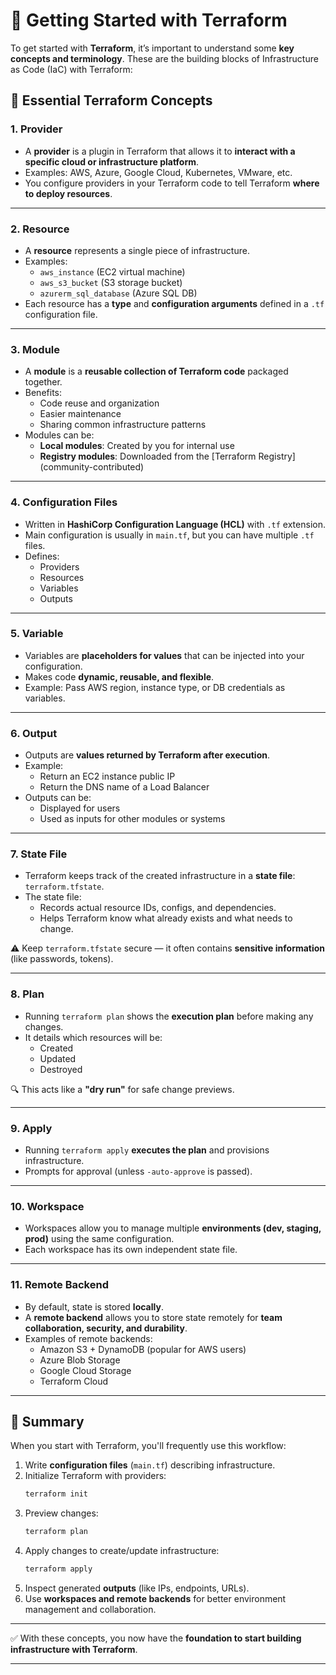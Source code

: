 # 🚀 Getting Started with Terraform

To get started with **Terraform**, it’s important to understand some **key concepts and terminology**. These are the building blocks of Infrastructure as Code (IaC) with Terraform:


## 🔑 Essential Terraform Concepts

### 1. **Provider**
- A **provider** is a plugin in Terraform that allows it to **interact with a specific cloud or infrastructure platform**.  
- Examples: AWS, Azure, Google Cloud, Kubernetes, VMware, etc.  
- You configure providers in your Terraform code to tell Terraform **where to deploy resources**.  

***

### 2. **Resource**
- A **resource** represents a single piece of infrastructure.  
- Examples:
  - `aws_instance` (EC2 virtual machine)  
  - `aws_s3_bucket` (S3 storage bucket)  
  - `azurerm_sql_database` (Azure SQL DB)  
- Each resource has a **type** and **configuration arguments** defined in a `.tf` configuration file.  

***

### 3. **Module**
- A **module** is a **reusable collection of Terraform code** packaged together.  
- Benefits:
  - Code reuse and organization  
  - Easier maintenance  
  - Sharing common infrastructure patterns  
- Modules can be:
  - **Local modules**: Created by you for internal use  
  - **Registry modules**: Downloaded from the [Terraform Registry] (community-contributed)  

***

### 4. **Configuration Files**
- Written in **HashiCorp Configuration Language (HCL)** with `.tf` extension.  
- Main configuration is usually in `main.tf`, but you can have multiple `.tf` files.  
- Defines:
  - Providers  
  - Resources  
  - Variables  
  - Outputs  

***

### 5. **Variable**
- Variables are **placeholders for values** that can be injected into your configuration.  
- Makes code **dynamic, reusable, and flexible**.  
- Example: Pass AWS region, instance type, or DB credentials as variables.  

***

### 6. **Output**
- Outputs are **values returned by Terraform after execution**.  
- Example:  
  - Return an EC2 instance public IP  
  - Return the DNS name of a Load Balancer  
- Outputs can be:
  - Displayed for users  
  - Used as inputs for other modules or systems  

***

### 7. **State File**
- Terraform keeps track of the created infrastructure in a **state file**: `terraform.tfstate`.  
- The state file:  
  - Records actual resource IDs, configs, and dependencies.  
  - Helps Terraform know what already exists and what needs to change.  

⚠️ Keep `terraform.tfstate` secure — it often contains **sensitive information** (like passwords, tokens).  

***

### 8. **Plan**
- Running `terraform plan` shows the **execution plan** before making any changes.  
- It details which resources will be:
  - Created  
  - Updated  
  - Destroyed  

🔍 This acts like a **"dry run"** for safe change previews.  

***

### 9. **Apply**
- Running `terraform apply` **executes the plan** and provisions infrastructure.  
- Prompts for approval (unless `-auto-approve` is passed).  

***

### 10. **Workspace**
- Workspaces allow you to manage multiple **environments (dev, staging, prod)** using the same configuration.  
- Each workspace has its own independent state file.  

***

### 11. **Remote Backend**
- By default, state is stored **locally**.  
- A **remote backend** allows you to store state remotely for **team collaboration, security, and durability**.  
- Examples of remote backends:  
  - Amazon S3 + DynamoDB (popular for AWS users)  
  - Azure Blob Storage  
  - Google Cloud Storage  
  - Terraform Cloud  

***

## 📝 Summary
When you start with Terraform, you'll frequently use this workflow:  

1. Write **configuration files** (`main.tf`) describing infrastructure.  
2. Initialize Terraform with providers:  
   ```bash
   terraform init
   ```
3. Preview changes:  
   ```bash
   terraform plan
   ```
4. Apply changes to create/update infrastructure:  
   ```bash
   terraform apply
   ```
5. Inspect generated **outputs** (like IPs, endpoints, URLs).  
6. Use **workspaces and remote backends** for better environment management and collaboration.  

***

✅ With these concepts, you now have the **foundation to start building infrastructure with Terraform**.  

***

